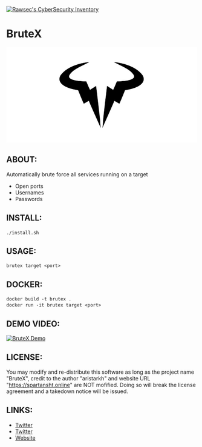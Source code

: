 
[![Rawsec's CyberSecurity Inventory](https://inventory.rawsec.ml/img/badges/Rawsec-inventoried-FF5050_flat.svg)](https://inventory.rawsec.ml/tools.html#BruteX)

# BruteX
![alt tag](https://github.com/SpartansHackTeam/BruteX/blob/master/BruteX-logo.jpg)

## ABOUT:
Automatically brute force all services running on a target

* Open ports
* Usernames
* Passwords

## INSTALL:
```
./install.sh
```

## USAGE:
```
brutex target <port>
```

## DOCKER:
```
docker build -t brutex .
docker run -it brutex target <port>
```

## DEMO VIDEO:
[![BruteX Demo](https://img.youtube.com/vi/nA_V_u3QZA4/0.jpg)](https://www.youtube.com/watch?v=7QCBh9Enl2M)

## LICENSE:
You may modify and re-distribute this software as long as the project name "BruteX", credit to the author "aristarkh" and website URL "https://spartansht.online" are NOT mofified. Doing so will break the license agreement and a takedown notice will be issued. 

## LINKS:
- [Twitter](https://www.twitter.com/aristarkh "Personal Twitter")
- [Twitter](https://www.twitter.com/spartanshackteam "Company Twitter")
- [Website](https://spartansht.online "spartansht.online")
